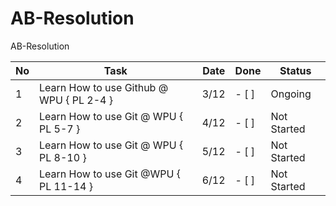 # AB-Resolution
AB-Resolution

| No | Task | Date | Done | Status | 
|----|------|------|------|--------|
| 1 | Learn How to use Github @ WPU { PL 2-4 } | 3/12 | - [ ] | Ongoing | 
| 2 | Learn How to use Git @ WPU { PL 5-7 } | 4/12 | - [ ] | Not Started |
| 3 | Learn How to use Git @ WPU { PL 8-10 } | 5/12 | - [ ] | Not Started |
| 4 | Learn How to use Git @WPU { PL 11-14 } | 6/12 | - [ ] | Not Started |

